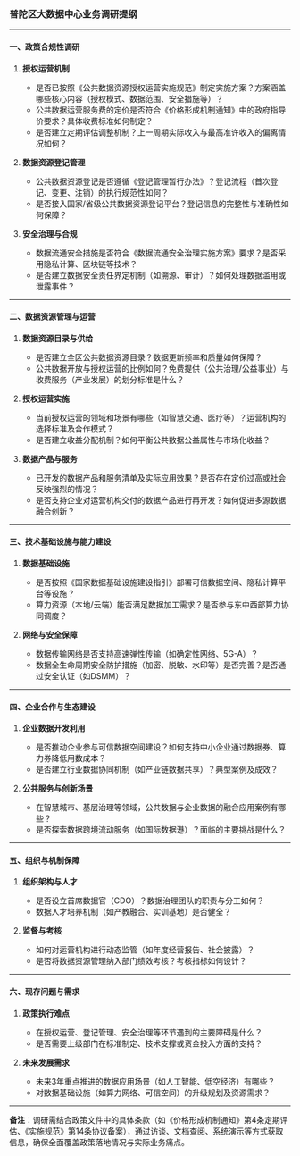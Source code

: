 ### 普陀区大数据中心业务调研提纲

---

#### **一、政策合规性调研**
1. **授权运营机制**  
   - 是否已按照《公共数据资源授权运营实施规范》制定实施方案？方案涵盖哪些核心内容（授权模式、数据范围、安全措施等）？  
   - 公共数据运营服务费的定价是否符合《价格形成机制通知》中的政府指导价要求？具体收费标准如何制定？  
   - 是否建立定期评估调整机制？上一周期实际收入与最高准许收入的偏离情况如何？  

2. **数据资源登记管理**  
   - 公共数据资源登记是否遵循《登记管理暂行办法》？登记流程（首次登记、变更、注销）的执行规范性如何？  
   - 是否接入国家/省级公共数据资源登记平台？登记信息的完整性与准确性如何保障？  

3. **安全治理与合规**  
   - 数据流通安全措施是否符合《数据流通安全治理实施方案》要求？是否采用隐私计算、区块链等技术？  
   - 是否建立数据安全责任界定机制（如溯源、审计）？如何处理数据滥用或泄露事件？  

---

#### **二、数据资源管理与运营**
1. **数据资源目录与供给**  
   - 是否建立全区公共数据资源目录？数据更新频率和质量如何保障？  
   - 公共数据开放与授权运营的比例如何？免费提供（公共治理/公益事业）与收费服务（产业发展）的划分标准是什么？  

2. **授权运营实施**  
   - 当前授权运营的领域和场景有哪些（如智慧交通、医疗等）？运营机构的选择标准及合作模式？  
   - 是否建立收益分配机制？如何平衡公共数据公益属性与市场化收益？  

3. **数据产品与服务**  
   - 已开发的数据产品和服务清单及实际应用效果？是否存在定价过高或社会反映强烈的情况？  
   - 是否支持企业对运营机构交付的数据产品进行再开发？如何促进多源数据融合创新？  

---

#### **三、技术基础设施与能力建设**
1. **数据基础设施**  
   - 是否按照《国家数据基础设施建设指引》部署可信数据空间、隐私计算平台等设施？  
   - 算力资源（本地/云端）能否满足数据加工需求？是否参与东中西部算力协同调度？  

2. **网络与安全保障**  
   - 数据传输网络是否支持高速弹性传输（如确定性网络、5G-A）？  
   - 数据全生命周期安全防护措施（加密、脱敏、水印等）是否完善？是否通过安全认证（如DSMM）？  

---

#### **四、企业合作与生态建设**
1. **企业数据开发利用**  
   - 是否推动企业参与可信数据空间建设？如何支持中小企业通过数据券、算力券降低用数成本？  
   - 是否建立行业数据协同机制（如产业链数据共享）？典型案例及成效？  

2. **公共服务与创新场景**  
   - 在智慧城市、基层治理等领域，公共数据与企业数据的融合应用案例有哪些？  
   - 是否探索数据跨境流动服务（如国际数据港）？面临的主要挑战是什么？  

---

#### **五、组织与机制保障**
1. **组织架构与人才**  
   - 是否设立首席数据官（CDO）？数据治理团队的职责与分工如何？  
   - 数据人才培养机制（如产教融合、实训基地）是否健全？  

2. **监督与考核**  
   - 如何对运营机构进行动态监管（如年度经营报告、社会披露）？  
   - 是否将数据资源管理纳入部门绩效考核？考核指标如何设计？  

---

#### **六、现存问题与需求**
1. **政策执行难点**  
   - 在授权运营、登记管理、安全治理等环节遇到的主要障碍是什么？  
   - 是否需要上级部门在标准制定、技术支撑或资金投入方面的支持？  

2. **未来发展需求**  
   - 未来3年重点推进的数据应用场景（如人工智能、低空经济）有哪些？  
   - 对数据基础设施（如算力网络、可信空间）的升级规划及资源需求？  

---

**备注**：调研需结合政策文件中的具体条款（如《价格形成机制通知》第4条定期评估、《实施规范》第14条协议备案），通过访谈、文档查阅、系统演示等方式获取信息，确保全面覆盖政策落地情况与实际业务痛点。